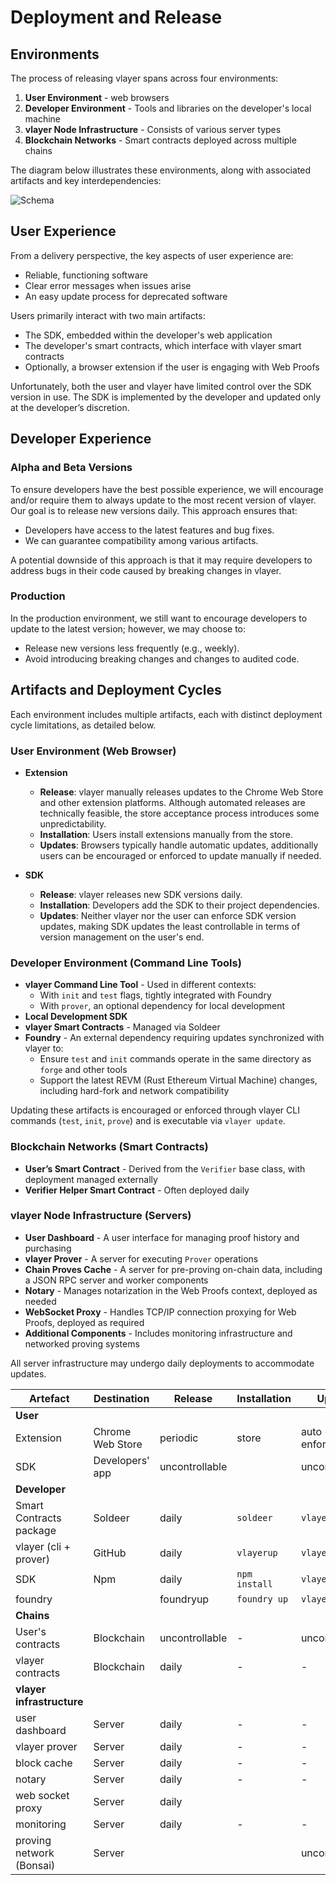 # Deployment and Release

## Environments

The process of releasing vlayer spans across four environments:

1. **User Environment** - web browsers
2. **Developer Environment** - Tools and libraries on the developer's local machine
3. **vlayer Node Infrastructure** - Consists of various server types
4. **Blockchain Networks** - Smart contracts deployed across multiple chains

The diagram below illustrates these environments, along with associated artifacts and key interdependencies:

![Schema](/images/architecture/releasing.png)

## User Experience

From a delivery perspective, the key aspects of user experience are:
- Reliable, functioning software
- Clear error messages when issues arise
- An easy update process for deprecated software

Users primarily interact with two main artifacts:
- The SDK, embedded within the developer's web application
- The developer's smart contracts, which interface with vlayer smart contracts
- Optionally, a browser extension if the user is engaging with Web Proofs

Unfortunately, both the user and vlayer have limited control over the SDK version in use. The SDK is implemented by the developer and updated only at the developer’s discretion.


## Developer Experience 

### Alpha and Beta Versions

To ensure developers have the best possible experience, we will encourage and/or require them to always update to the most recent version of vlayer. Our goal is to release new versions daily. This approach ensures that:

- Developers have access to the latest features and bug fixes.
- We can guarantee compatibility among various artifacts.

A potential downside of this approach is that it may require developers to address bugs in their code caused by breaking changes in vlayer.

### Production

In the production environment, we still want to encourage developers to update to the latest version; however, we may choose to:

- Release new versions less frequently (e.g., weekly).
- Avoid introducing breaking changes and changes to audited code.

## Artifacts and Deployment Cycles

Each environment includes multiple artifacts, each with distinct deployment cycle limitations, as detailed below.

### User Environment (Web Browser)

- **Extension**
    - **Release**: vlayer manually releases updates to the Chrome Web Store and other extension platforms. Although automated releases are technically feasible, the store acceptance process introduces some unpredictability.
    - **Installation**: Users install extensions manually from the store.
    - **Updates**: Browsers typically handle automatic updates, additionally users can be encouraged or enforced to update manually if needed.

- **SDK**
    - **Release**: vlayer releases new SDK versions daily.
    - **Installation**: Developers add the SDK to their project dependencies.
    - **Updates**: Neither vlayer nor the user can enforce SDK version updates, making SDK updates the least controllable in terms of version management on the user's end.

### Developer Environment (Command Line Tools)

- **vlayer Command Line Tool** - Used in different contexts:
    - With `init` and `test` flags, tightly integrated with Foundry
    - With `prover`, an optional dependency for local development
- **Local Development SDK**
- **vlayer Smart Contracts** - Managed via Soldeer
- **Foundry** - An external dependency requiring updates synchronized with vlayer to:
    - Ensure `test` and `init` commands operate in the same directory as `forge` and other tools
    - Support the latest REVM (Rust Ethereum Virtual Machine) changes, including hard-fork and network compatibility

Updating these artifacts is encouraged or enforced through vlayer CLI commands (`test`, `init`, `prove`) and is executable via `vlayer update`.

### Blockchain Networks (Smart Contracts)

- **User’s Smart Contract** - Derived from the `Verifier` base class, with deployment managed externally
- **Verifier Helper Smart Contract** - Often deployed daily

### vlayer Node Infrastructure (Servers)

- **User Dashboard** - A user interface for managing proof history and purchasing
- **vlayer Prover** - A server for executing `Prover` operations
- **Chain Proves Cache** - A server for pre-proving on-chain data, including a JSON RPC server and worker components
- **Notary** - Manages notarization in the Web Proofs context, deployed as needed
- **WebSocket Proxy** - Handles TCP/IP connection proxying for Web Proofs, deployed as required
- **Additional Components** - Includes monitoring infrastructure and networked proving systems

All server infrastructure may undergo daily deployments to accommodate updates.

|Artefact          |Destination|Release|Installation|Update|
|------------------|-----------|-------|------------|------|
|**User**|         |           |       |            |      |
|Extension	       |Chrome Web Store|periodic|store|auto + enforce|
|SDK| 	Developers' app	| uncontrollable	|  |	uncontrollable |
|**Developer**|
|Smart Contracts package | Soldeer | daily| `soldeer` | `vlayer update` |
|vlayer (cli + prover) | GitHub | daily | `vlayerup` | `vlayer update` |
|SDK|  Npm | daily | `npm install` | `vlayer update` |
|foundry|  | foundryup |  `foundry up` | `vlayer update` |
|**Chains**|   |  |  |  |  |
|User's contracts | Blockchain | uncontrollable | - | uncontrollable |
|vlayer contracts  | Blockchain | daily | - | - |
| **vlayer infrastructure** |  |  |  |  |
|user dashboard | Server | daily | - | - |
|vlayer prover | Server | daily | - | - |
|block cache | Server | daily | - | - |
|notary| Server | daily | - | - |
|web socket proxy | Server | daily | | | |
|monitoring|  Server | daily | - | - |
|proving network (Bonsai) | Server| | | uncontrollable |